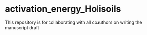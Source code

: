 # activation_energy_Holisoils

This repository is for collaborating with all coauthors on writing the manuscript draft 
